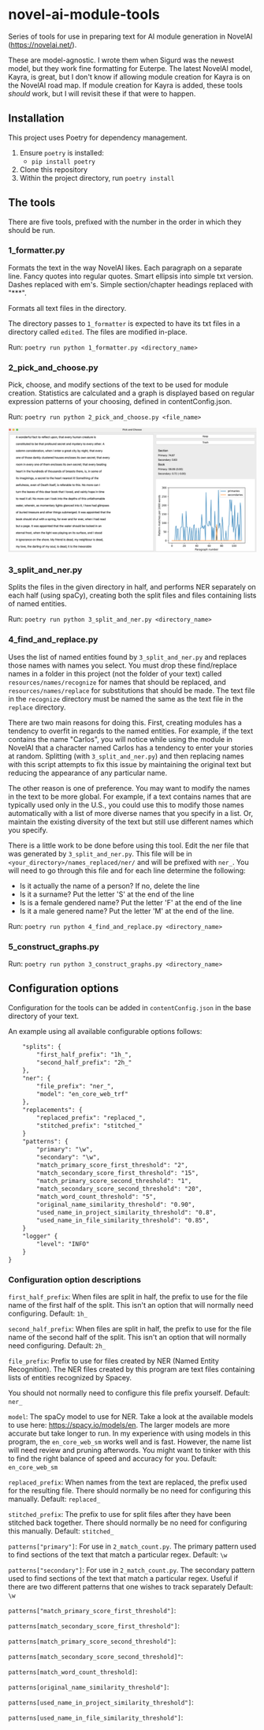 # novel-ai-module-tools
Series of tools for use in preparing text for AI module generation in NovelAI (https://novelai.net/). 

These are model-agnostic. I wrote them when Sigurd was the newest model, but they work fine formatting for Euterpe. The latest NovelAI model, Kayra, is great, but I don't know if allowing module creation for Kayra is on the NovelAI road map. If module creation for Kayra is added, these tools _should_ work, but I will revisit these if that were to happen.

## Installation
This project uses Poetry for dependency management.
1. Ensure `poetry` is installed:
    - `pip install poetry`
2. Clone this repository
2. Within the project directory, run `poetry install`


## The tools
There are five tools, prefixed with the number in the order in which they should be run.

### 1_formatter.py
Formats the text in the way NovelAI likes. Each paragraph on a separate line. Fancy quotes into regular quotes. Smart ellipsis into simple txt version. Dashes replaced with em's. Simple section/chapter headings replaced with "***".

Formats all text files in the directory.

The directory passes to `1_formatter` is expected to have its txt files in a directory called `edited`. The files are modified in-place.

Run: `poetry run python 1_formatter.py <directory_name>`

### 2_pick_and_choose.py
Pick, choose, and modify sections of the text to be used for module creation. Statistics are calculated and a graph is displayed based on regular expression patterns of your choosing, defined in contentConfig.json.

Run: `poetry run python 2_pick_and_choose.py <file_name>`

![Pick and Choose Screenshot](/img/2_screenshot.png "Pick and Choose Screenshot")

### 3_split_and_ner.py
Splits the files in the given directory in half, and performs NER separately on each half (using spaCy), creating both the split files and files containing lists of named entities.

Run: `poetry run python 3_split_and_ner.py <directory_name>`

### 4_find_and_replace.py
Uses the list of named entities found by `3_split_and_ner.py` and replaces those names with names you select. You must drop these find/replace names in a folder in this project (not the folder of your text) called `resources/names/recognize` for names that should be replaced, and `resources/names/replace` for substitutions that should be made. The text file in the `recognize` directory must be named the same as the text file in the `replace` directory.

There are two main reasons for doing this. First, creating modules has a tendency to overfit in regards to the named entities. For example, if the text
contains the name "Carlos", you will notice while using the module in NovelAI that a character named Carlos has a tendency to enter your stories at random. 
Splitting (with `3_split_and_ner.py`) and then replacing names with this script attempts to fix this issue by maintaining the original text but reducing the appearance of any particular name.

The other reason is one of preference. You may want to modify the names in the text to be more global. For example, if a text contains names that are typically used only in the U.S., you could use this to modify those names automatically with a list of more diverse names that you specify in a list. Or, maintain the existing diversity of the text but still use different names which you specify.

There is a little work to be done before using this tool. Edit the ner file that was generated by `3_split_and_ner.py`. This file will be in `<your_directory>/names_replaced/ner/` and will be prefixed with `ner_`. You will need to go through this file and for each line determine the following:
- Is it actually the name of a person? If no, delete the line
- Is it a surname? Put the letter 'S' at the end of the line
- Is is a female gendered name? Put the letter 'F' at the end of the line
- Is it a male genered name? Put the letter 'M' at the end of the line.

Run: `poetry run python 4_find_and_replace.py <directory_name>`

### 5_construct_graphs.py
Run: `poetry run python 3_construct_graphs.py <directory_name>`


## Configuration options
Configuration for the tools can be added in `contentConfig.json` in the base directory of your text.

An example using all available configurable options follows:
```{
    "splits": {
        "first_half_prefix": "1h_",
        "second_half_prefix": "2h_"
    },
    "ner": {
        "file_prefix": "ner_",
        "model": "en_core_web_trf"
    },
    "replacements": {
        "replaced_prefix": "replaced_",
        "stitched_prefix": "stitched_"
    }
    "patterns": {
        "primary": "\w",
        "secondary": "\w",
        "match_primary_score_first_threshold": "2",
        "match_secondary_score_first_threshold": "15",
        "match_primary_score_second_threshold": "1",
        "match_secondary_score_second_threshold": "20",
        "match_word_count_threshold": "5",
        "original_name_similarity_threshold": "0.90",
        "used_name_in_project_similarity_threshold": "0.8",
        "used_name_in_file_similarity_threshold": "0.85",
    }
    "logger" {
        "level": "INFO"
    }
}
```

### Configuration option descriptions
`first_half_prefix`: When files are split in half, the prefix to use for the file name of the first half of the split. This isn't an option that will normally need configuring.
Default: `1h_`

`second_half_prefix`: When files are split in half, the prefix to use for the file name of the second half of the split. This isn't an option that will normally need configuring.
Default: `2h_`

`file_prefix`: Prefix to use for files created by NER (Named Entity Recognition). The NER files created by this program are text files containing lists of entities recognized by Spacey.

You should not normally need to configure this file prefix yourself. Default: `ner_`

`model`: The spaCy model to use for NER. Take a look at the available models to use here: https://spacy.io/models/en. The larger models are more accurate but take longer to run. In my experience with using models in this program, the `en_core_web_sm` works well and is fast. However, the name list will need review and pruning afterwords. You might want to tinker with this to find the right balance of speed and accuracy for you.
Default: `en_core_web_sm`

`replaced_prefix`: When names from the text are replaced, the prefix used for the resulting file. There should normally be no need for configuring this manually.
Default: `replaced_`

`stitched_prefix`: The prefix to use for split files after they have been stitched back together. There should normally be no need for configuring this manually.
Default: `stitched_`

`patterns["primary"]`: For use in `2_match_count.py`. The primary pattern used to find sections of the text that match a particular regex.
Default: `\w`

`patterns["secondary"]`: For use in `2_match_count.py`. The secondary pattern used to find sections of the text that match a particular regex. Useful if there are two different patterns that one wishes to track separately
Default: `\w`

`patterns["match_primary_score_first_threshold"]`:

`patterns[match_secondary_score_first_threshold"]`:

`patterns[match_primary_score_second_threshold"]`:

`patterns[match_secondary_score_second_threshold]"`:

`patterns[match_word_count_threshold]`:

`patterns[original_name_similarity_threshold"]`:

`patterns[used_name_in_project_similarity_threshold"]`:

`patterns[used_name_in_file_similarity_threshold"]`:

